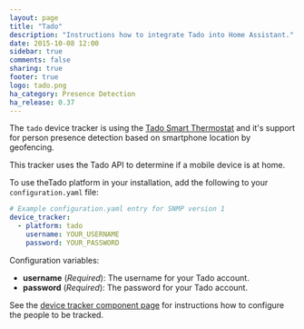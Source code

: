 ```yaml
---
layout: page
title: "Tado"
description: "Instructions how to integrate Tado into Home Assistant."
date: 2015-10-08 12:00
sidebar: true
comments: false
sharing: true
footer: true
logo: tado.png
ha_category: Presence Detection
ha_release: 0.37
---
```


The `tado` device tracker is using the [Tado Smart Thermostat](https://www.tado.com/) and it's support for person presence detection based on smartphone location by geofencing.

This tracker uses the Tado API to determine if a mobile device is at home.

To use theTado platform in your installation, add the following to your `configuration.yaml` file:

```yaml
# Example configuration.yaml entry for SNMP version 1
device_tracker:
  - platform: tado
    username: YOUR_USERNAME
    password: YOUR_PASSWORD
```

Configuration variables:

- **username** (*Required*): The username for your Tado account.
- **password** (*Required*): The password for your Tado account.

See the [device tracker component page](/components/device_tracker/) for instructions how to configure the people to be tracked.
